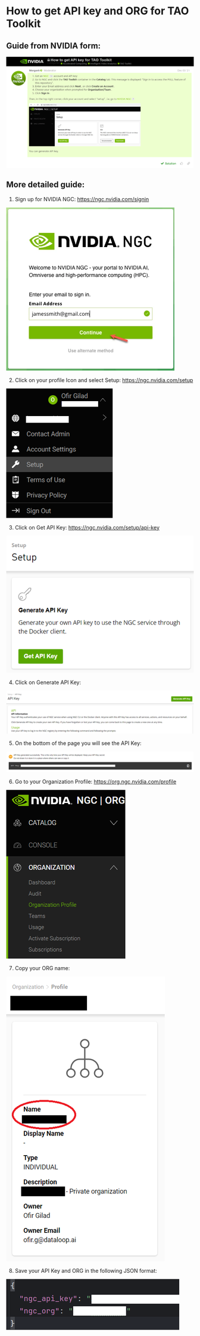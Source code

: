 # How to get API key and ORG for TAO Toolkit

## Guide from NVIDIA form:

![1.png](assets%2F1.png)

## More detailed guide:

1. Sign up for NVIDIA NGC: https://ngc.nvidia.com/signin

![2.png](assets%2F2.png)

2. Click on your profile Icon and select Setup: https://ngc.nvidia.com/setup

![3.png](assets%2F3.png)

3. Click on Get API Key: https://ngc.nvidia.com/setup/api-key

![4.png](assets%2F4.png)

4. Click on Generate API Key:

![5.png](assets%2F5.png)

5. On the bottom of the page you will see the API Key:

![6.png](assets%2F6.png)

6. Go to your Organization Profile: https://org.ngc.nvidia.com/profile

![7.png](assets%2F7.png)

7. Copy your ORG name:

![8.png](assets%2F8.png)

8. Save your API Key and ORG in the following JSON format:

![9.png](assets%2F9.png)
